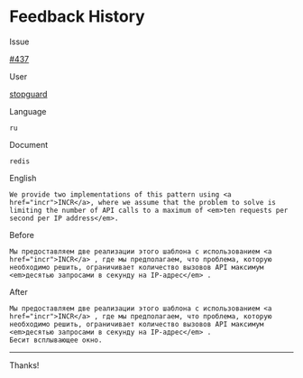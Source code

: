 # Feedback History

Issue

[#437](https://github.com/runebookdev/runebook/issues/437)

User

[stopguard](https://github.com/stopguard/)

Language

```
ru
```

Document

```
redis
```


English

```
We provide two implementations of this pattern using <a href="incr">INCR</a>, where we assume that the problem to solve is limiting the number of API calls to a maximum of <em>ten requests per second per IP address</em>.
```

Before

```
Мы предоставляем две реализации этого шаблона с использованием <a href="incr">INCR</a> , где мы предполагаем, что проблема, которую необходимо решить, ограничивает количество вызовов API максимум <em>десятью запросами в секунду на IP-адрес</em> .
```


After

```
Мы предоставляем две реализации этого шаблона с использованием <a href="incr">INCR</a> , где мы предполагаем, что проблема, которую необходимо решить, ограничивает количество вызовов API максимум <em>десятью запросами в секунду на IP-адрес</em> .
Бесит всплывающее окно.
```

---
Thanks!